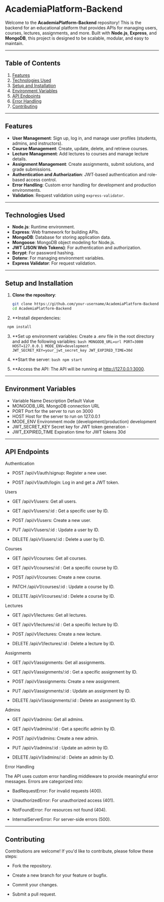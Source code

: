 # AcademiaPlatform-Backend

Welcome to the **AcademiaPlatform-Backend** repository! This is the backend for an educational platform that provides APIs for managing users, courses, lectures, assignments, and more. Built with **Node.js**, **Express**, and **MongoDB**, this project is designed to be scalable, modular, and easy to maintain.

---

## Table of Contents

1. [Features](#features)
2. [Technologies Used](#technologies-used)
3. [Setup and Installation](#setup-and-installation)
4. [Environment Variables](#environment-variables)
5. [API Endpoints](#api-endpoints)
6. [Error Handling](#error-handling)
7. [Contributing](#contributing)

---

## Features

- **User Management**: Sign up, log in, and manage user profiles (students, admins, and instructors).
- **Course Management**: Create, update, delete, and retrieve courses.
- **Lecture Management**: Add lectures to courses and manage lecture details.
- **Assignment Management**: Create assignments, submit solutions, and grade submissions.
- **Authentication and Authorization**: JWT-based authentication and role-based access control.
- **Error Handling**: Custom error handling for development and production environments.
- **Validation**: Request validation using `express-validator`.

---

## Technologies Used

- **Node.js**: Runtime environment.
- **Express**: Web framework for building APIs.
- **MongoDB**: Database for storing application data.
- **Mongoose**: MongoDB object modeling for Node.js.
- **JWT (JSON Web Tokens)**: For authentication and authorization.
- **Bcrypt**: For password hashing.
- **Dotenv**: For managing environment variables.
- **Express Validator**: For request validation.

---

## Setup and Installation

1. **Clone the repository**:
   ```bash
   git clone https://github.com/your-username/AcademiaPlatform-Backend.git
   cd AcademiaPlatform-Backend

 2. **Install dependencies:
   ```bash
    npm install
   ```

  3. **Set up environment variables:
    Create a .env file in the root directory and add the following variables:
    ```bash
    MONGODB_URL=url
    PORT=3000
    HOST=127.0.0.1
    MODE_ENV=development
    JWT_SECRET_KEY=your_jwt_secret_key
    JWT_EXPIRED_TIME=30d
    ```

  4. **Start the server:
    ```bash
    npm start
    ```
  5. **Access the API:
    The API will be running at http://127.0.0.1:3000.

---

## Environment Variables
  - Variable Name	Description	Default Value
  - MONGODB_URL	MongoDB connection URL
  - PORT	Port for the server to run on	3000
  - HOST	Host for the server to run on	127.0.0.1
  - MODE_ENV	Environment mode (development/production)	development
  - JWT_SECRET_KEY	Secret key for JWT token generation	-
  - JWT_EXPIRED_TIME	Expiration time for JWT tokens	30d

 ---
 
## API Endpoints
Authentication

   - POST /api/v1/auth/signup: Register a new user.

   - POST /api/v1/auth/login: Log in and get a JWT token.

Users

   - GET /api/v1/users: Get all users.

   - GET /api/v1/users/:id : Get a specific user by ID.

   - POST /api/v1/users: Create a new user.

   - PUT /api/v1/users/:id : Update a user by ID.

   - DELETE /api/v1/users/:id : Delete a user by ID.

Courses

   - GET /api/v1/courses: Get all courses.

   - GET /api/v1/courses/:id : Get a specific course by ID.

   - POST /api/v1/courses: Create a new course.

   - PATCH /api/v1/courses/:id : Update a course by ID.

   - DELETE /api/v1/courses/:id : Delete a course by ID.

Lectures

   - GET /api/v1/lectures: Get all lectures.

   - GET /api/v1/lectures/:id : Get a specific lecture by ID.

   - POST /api/v1/lectures: Create a new lecture.

   - DELETE /api/v1/lectures/:id : Delete a lecture by ID.

Assignments

   - GET /api/v1/assignments: Get all assignments.

   - GET /api/v1/assignments/:id : Get a specific assignment by ID.

   - POST /api/v1/assignments: Create a new assignment.

   - PUT /api/v1/assignments/:id : Update an assignment by ID.

   - DELETE /api/v1/assignments/:id : Delete an assignment by ID.

Admins

   - GET /api/v1/admins: Get all admins.

   - GET /api/v1/admins/:id : Get a specific admin by ID.

   - POST /api/v1/admins: Create a new admin.

   - PUT /api/v1/admins/:id : Update an admin by ID.

   - DELETE /api/v1/admins/:id : Delete an admin by ID.

Error Handling

The API uses custom error handling middleware to provide meaningful error messages. Errors are categorized into:

   - BadRequestError: For invalid requests (400).

   - UnauthorizedError: For unauthorized access (401).

   - NotFoundError: For resources not found (404).

   - InternalServerError: For server-side errors (500).

---

## Contributing

Contributions are welcome! If you'd like to contribute, please follow these steps:

   - Fork the repository.

   - Create a new branch for your feature or bugfix.

   - Commit your changes.

   - Submit a pull request.
